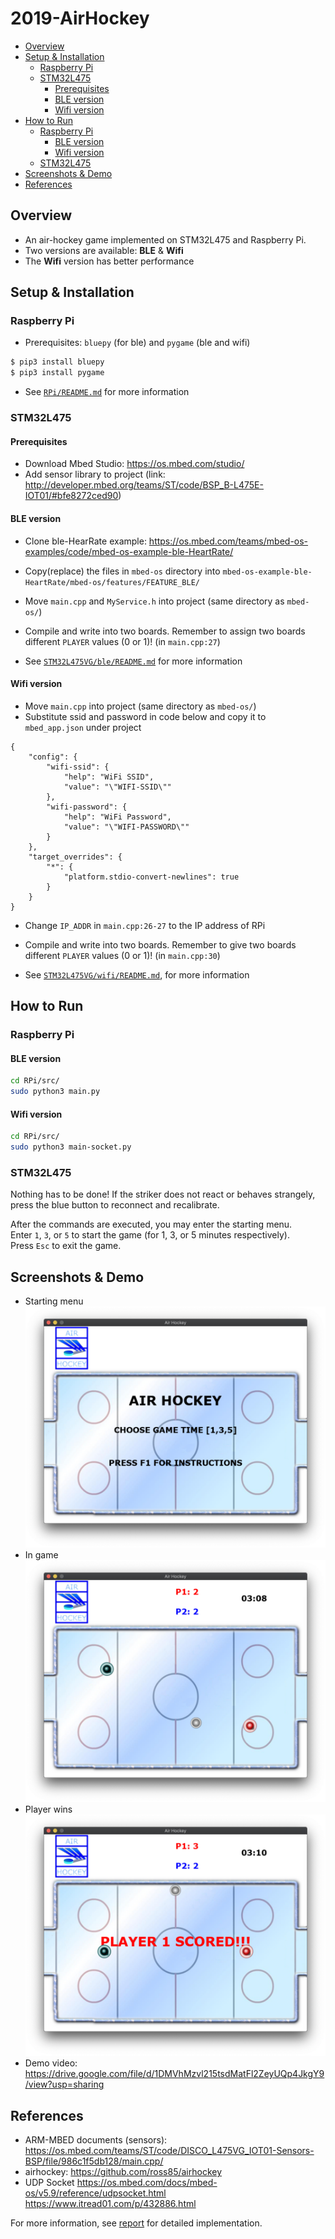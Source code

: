 # 2019-AirHockey
* [Overview](#overview)
* [Setup & Installation](#setup-&-installation)
    * [Raspberry Pi](#raspberry-pi-1)
    * [STM32L475](#stm32l475-1)
        * [Prerequisites](#prerequisites)
        * [BLE version](#ble-version-1)
        * [Wifi version](#wifi-version-1)
* [How to Run](#how-to-run)
    * [Raspberry Pi](#raspberry-pi-2)
        * [BLE version](#ble-version-2)
        * [Wifi version](#wifi-version-2)
    * [STM32L475](#stm32l475-2)
* [Screenshots & Demo](#screenshots-&-demo)
* [References](#references)

##  Overview
* An air-hockey game implemented on STM32L475 and Raspberry Pi.
* Two versions are available: **BLE** & **Wifi**
* The **Wifi** version has better performance


## Setup & Installation

### Raspberry Pi
* Prerequisites: `bluepy` (for ble) and `pygame` (ble and wifi)
```sh
$ pip3 install bluepy
$ pip3 install pygame
```
* See [`RPi/README.md`](./RPi/README.md) for more information

### STM32L475
#### Prerequisites
* Download Mbed Studio: https://os.mbed.com/studio/
* Add sensor library to project (link: http://developer.mbed.org/teams/ST/code/BSP_B-L475E-IOT01/#bfe8272ced90)

#### BLE version
* Clone ble-HearRate example: https://os.mbed.com/teams/mbed-os-examples/code/mbed-os-example-ble-HeartRate/
* Copy(replace) the files in `mbed-os` directory into `mbed-os-example-ble-HeartRate/mbed-os/features/FEATURE_BLE/`
* Move `main.cpp` and `MyService.h` into project (same directory as `mbed-os/`)
* Compile and write into two boards. Remember to assign two boards different `PLAYER` values (0 or 1)! (in `main.cpp:27`)

* See [`STM32L475VG/ble/README.md`](./STM32L475VG/ble/README.md) for more information

#### Wifi version
* Move `main.cpp` into project (same directory as `mbed-os/`)
* Substitute ssid and password in code below and copy it to `mbed_app.json` under project
```
{
    "config": {
        "wifi-ssid": {
            "help": "WiFi SSID",
            "value": "\"WIFI-SSID\""
        },
        "wifi-password": {
            "help": "WiFi Password",
            "value": "\"WIFI-PASSWORD\""
        }
    },
    "target_overrides": {
        "*": {
            "platform.stdio-convert-newlines": true
        }
    }
}
```
* Change `IP_ADDR` in `main.cpp:26-27` to the IP address of RPi
* Compile and write into two boards. Remember to give two boards different `PLAYER` values (0 or 1)! (in `main.cpp:30`)

* See [`STM32L475VG/wifi/README.md`](./STM32L475VG/wifi/README.md), for more information  

## How to Run
### Raspberry Pi
#### BLE version
```sh
cd RPi/src/
sudo python3 main.py
```

#### Wifi version
```sh
cd RPi/src/
sudo python3 main-socket.py
```

### STM32L475
Nothing has to be done! If the striker does not react or behaves strangely, press the blue button to reconnect and recalibrate.  

After the commands are executed, you may enter the starting menu.  
Enter `1`, `3`, or `5` to start the game (for 1, 3, or 5 minutes respectively).  
Press `Esc` to exit the game.  

## Screenshots & Demo
* Starting menu ![](./resources/menu.png)
* In game ![](./resources/in_game.png)
* Player wins ![](./resources/score.png)
* Demo video: https://drive.google.com/file/d/1DMVhMzvl215tsdMatFl2ZeyUQp4JkgY9/view?usp=sharing

## References
* ARM-MBED documents (sensors):  
https://os.mbed.com/teams/ST/code/DISCO_L475VG_IOT01-Sensors-BSP/file/986c1f5db128/main.cpp/
* airhockey: https://github.com/ross85/airhockey
* UDP Socket
https://os.mbed.com/docs/mbed-os/v5.9/reference/udpsocket.html
https://www.itread01.com/p/432886.html

For more information, see [report](./report.md) for detailed implementation.
